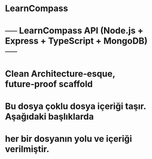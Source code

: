 # LearnCompass


# ── LearnCompass API (Node.js + Express + TypeScript + MongoDB) ──
# Clean Architecture‑esque, future‑proof scaffold
#
# Bu dosya çoklu dosya içeriği taşır. Aşağıdaki başlıklarda
# her bir dosyanın yolu ve içeriği verilmiştir.